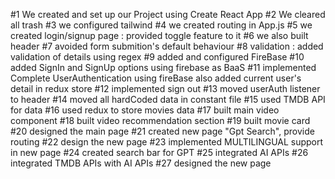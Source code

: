 #1
We created and set up our Project using Create React App
#2
We cleared all trash
#3
we configured tailwind
#4
we created routing in App.js
#5
we created login/signup page : provided toggle feature to it
#6
we also built header 
#7
avoided form submition's default behaviour
#8
validation : added validation of details using regex 
#9
added and configured FireBase 
#10
added SignIn and SignUp options using firebase as BaaS
#11
implemented Complete UserAuthentication using fireBase
also added current user's detail in redux store
#12
implemented sign out
#13
moved userAuth listener to header
#14
moved all hardCoded data in constant file
#15
used TMDB API for data
#16
used redux to store movies data
#17
built main video component 
#18
built video recommendation section
#19
built movie card
#20
designed the main page
#21
created new page "Gpt Search", provide routing
#22
design the new page
#23
implemented MULTILINGUAL support in new page
#24
created search bar for GPT
#25
integrated AI APIs
#26
integrated TMDB APIs with AI APIs
#27
designed the new page